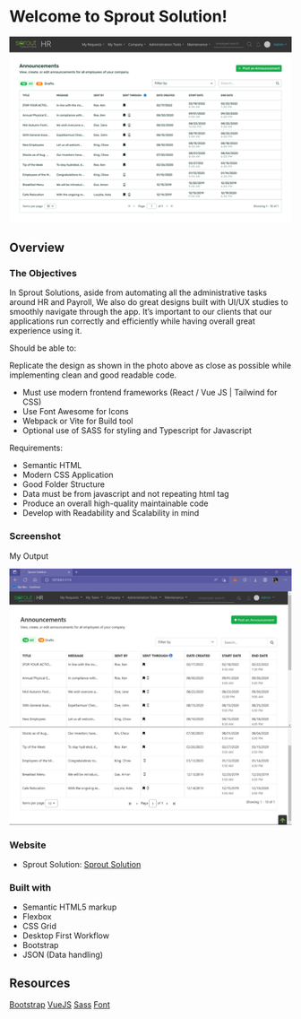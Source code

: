 # Welcome to Sprout Solution!

![Design preview for the Landing Page](./sprout_img/xDscnHgsjds.svg)

## Overview

### The Objectives

In Sprout Solutions, aside from automating all the administrative tasks around HR and Payroll, We also do great designs built with UI/UX studies to smoothly navigate through the app. It’s important to our clients that our applications run correctly and efficiently while having overall great experience using it.

Should be able to:

Replicate the design as shown in the photo above as close as possible while implementing clean and good readable code.

- Must use modern frontend frameworks (React / Vue JS | Tailwind for CSS)
- Use Font Awesome for Icons
- Webpack or Vite for Build tool
- Optional use of SASS for styling and Typescript for Javascript

Requirements:

- Semantic HTML
- Modern CSS Application
- Good Folder Structure
- Data must be from javascript and not repeating html tag
- Produce an overall high-quality maintainable code
- Develop with Readability and Scalability in mind

### Screenshot

My Output

![Sprout Solution](./sprout_img/sJUdkghHsds.jpg)
![Sprout Solution](./sprout_img/skYsjNdhMLds.jpg)
### Website

- Sprout Solution: [Sprout Solution](https://sprout.ph/)

### Built with

- Semantic HTML5 markup
- Flexbox
- CSS Grid
- Desktop First Workflow
- Bootstrap
- JSON (Data handling)

## Resources

[Bootstrap](https://getbootstrap.com/)
[VueJS](https://vuejs.org/)
[Sass](https://sass-lang.com/)
[Font](https://cdnjs.cloudflare.com/ajax/libs/font-awesome/4.7.0/css/font-awesome.min.css)
